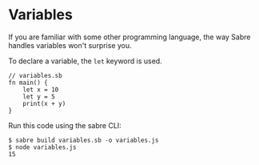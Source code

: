 # Variables

If you are familiar with some other programming language, the way Sabre handles variables won't surprise you.

To declare a variable, the `let` keyword is used.

```
// variables.sb
fn main() {
    let x = 10
    let y = 5
    print(x + y)
}
```

Run this code using the sabre CLI:

```
$ sabre build variables.sb -o variables.js
$ node variables.js
15
```

